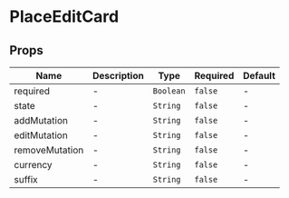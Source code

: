 # PlaceEditCard

## Props

<!-- @vuese:PlaceEditCard:props:start -->
|Name|Description|Type|Required|Default|
|---|---|---|---|---|
|required|-|`Boolean`|`false`|-|
|state|-|`String`|`false`|-|
|addMutation|-|`String`|`false`|-|
|editMutation|-|`String`|`false`|-|
|removeMutation|-|`String`|`false`|-|
|currency|-|`String`|`false`|-|
|suffix|-|`String`|`false`|-|

<!-- @vuese:PlaceEditCard:props:end -->


